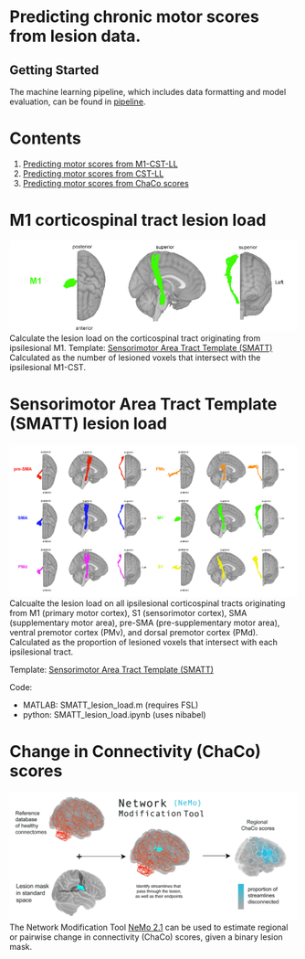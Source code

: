 
# Predicting chronic motor scores from lesion data.


## Getting Started
The machine learning pipeline, which includes data formatting and model evaluation, can be found in [pipeline](pipeline).

# Contents

1. [Predicting motor scores from M1-CST-LL](#m1-corticospinal-tract-lesion-load)
2. [Predicting motor scores from CST-LL](#sensorimotor-area-tract-template-(smatt)-lesion-load)
3. [Predicting motor scores from ChaCo scores](#change-in-connectivity-(chaco)-scores)

# M1 corticospinal tract lesion load
![M1_pic](figures/M1.png)
Calculate the lesion load on the corticospinal tract originating from ipsilesional M1. 
Template: [Sensorimotor Area Tract Template (SMATT)](http://lrnlab.org/)
Calculated as the number of lesioned voxels that intersect with the ipsilesional M1-CST.

# Sensorimotor Area Tract Template (SMATT) lesion load
![SMATT_pic](figures/all_SMATT_stacked.png)
Calcualte the lesion load on all ipsilesional corticospinal tracts originating from M1 (primary motor cortex), S1 (sensorimotor cortex), SMA (supplementary motor area), pre-SMA (pre-supplementary motor area), ventral premotor cortex (PMv), and dorsal premotor cortex (PMd).
Calculated as the proportion of lesioned voxels that intersect with each ipsilesional tract.

Template: [Sensorimotor Area Tract Template (SMATT)](http://lrnlab.org/) 

Code:

- MATLAB: SMATT_lesion_load.m (requires FSL)
- python: SMATT_lesion_load.ipynb (uses nibabel)

# Change in Connectivity (ChaCo) scores
![nemo_pic](figures/chaco-git.png)
The Network Modification Tool [NeMo 2.1](https://kuceyeski-wcm-web.s3.us-east-1.amazonaws.com/upload.html) can be used to estimate regional or pairwise change in connectivity (ChaCo) scores, given a binary lesion mask.
